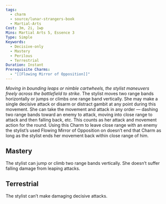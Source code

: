 ```yaml
---
tags:
  - charm
  - source/lunar-strangers-book
  - Martial-Arts
Cost: 3m, 2i, 1wp
Mins: Martial Arts 5, Essence 3
Type: Simple
Keywords:
  - Decisive-only
  - Mastery
  - Perilous
  - Terrestrial
Duration: Instant
Prerequisite Charms:
  - "[[Flowing Mirror of Opposition]]"
---
```

*Moving in bounding leaps or nimble cartwheels, the stylist maneuvers freely across the battlefield to strike.*
The stylist moves two range bands horizontally or jumps or climbs one range band vertically. She may make a single decisive attack or disarm or distract gambit at any point during this movement. She can take the movement and attack in any order — dashing two range bands toward an enemy to attack, moving into close range to attack and then falling back, etc. This counts as her attack and movement action for the round.
Using this Charm to leave close range with an enemy the stylist’s used Flowing Mirror of Opposition on doesn’t end that Charm as long as the stylist ends her movement back within close range of him.
## Mastery
The stylist can jump or climb two range bands vertically. She doesn’t suffer falling damage from leaping attacks.
## Terrestrial
The stylist can’t make damaging decisive attacks.